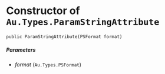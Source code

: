 # Constructor of `Au.Types.ParamStringAttribute`

```
public ParamStringAttribute(PSFormat format)
```

##### Parameters

- *format*  (`Au.Types.PSFormat`)